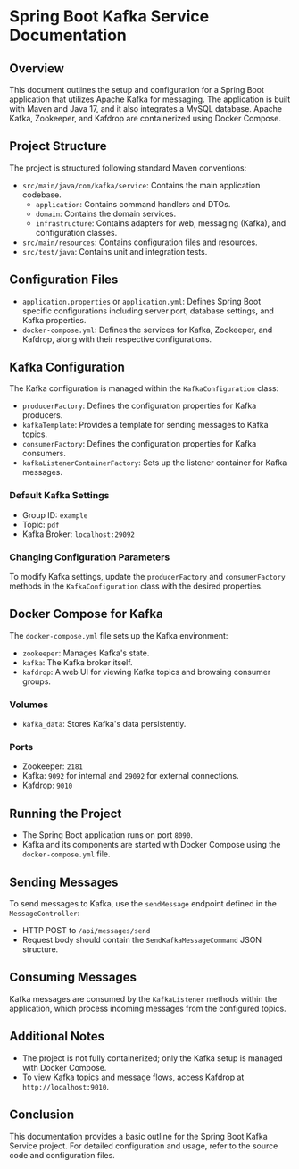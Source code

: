
# Spring Boot Kafka Service Documentation

## Overview

This document outlines the setup and configuration for a Spring Boot application that utilizes Apache Kafka for messaging. The application is built with Maven and Java 17, and it also integrates a MySQL database. Apache Kafka, Zookeeper, and Kafdrop are containerized using Docker Compose.

## Project Structure

The project is structured following standard Maven conventions:

- `src/main/java/com/kafka/service`: Contains the main application codebase.
  - `application`: Contains command handlers and DTOs.
  - `domain`: Contains the domain services.
  - `infrastructure`: Contains adapters for web, messaging (Kafka), and configuration classes.
- `src/main/resources`: Contains configuration files and resources.
- `src/test/java`: Contains unit and integration tests.

## Configuration Files

- `application.properties` or `application.yml`: Defines Spring Boot specific configurations including server port, database settings, and Kafka properties.
- `docker-compose.yml`: Defines the services for Kafka, Zookeeper, and Kafdrop, along with their respective configurations.

## Kafka Configuration

The Kafka configuration is managed within the `KafkaConfiguration` class:

- `producerFactory`: Defines the configuration properties for Kafka producers.
- `kafkaTemplate`: Provides a template for sending messages to Kafka topics.
- `consumerFactory`: Defines the configuration properties for Kafka consumers.
- `kafkaListenerContainerFactory`: Sets up the listener container for Kafka messages.

### Default Kafka Settings

- Group ID: `example`
- Topic: `pdf`
- Kafka Broker: `localhost:29092`

### Changing Configuration Parameters

To modify Kafka settings, update the `producerFactory` and `consumerFactory` methods in the `KafkaConfiguration` class with the desired properties.

## Docker Compose for Kafka

The `docker-compose.yml` file sets up the Kafka environment:

- `zookeeper`: Manages Kafka's state.
- `kafka`: The Kafka broker itself.
- `kafdrop`: A web UI for viewing Kafka topics and browsing consumer groups.

### Volumes

- `kafka_data`: Stores Kafka's data persistently.

### Ports

- Zookeeper: `2181`
- Kafka: `9092` for internal and `29092` for external connections.
- Kafdrop: `9010`

## Running the Project

- The Spring Boot application runs on port `8090`.
- Kafka and its components are started with Docker Compose using the `docker-compose.yml` file.

## Sending Messages

To send messages to Kafka, use the `sendMessage` endpoint defined in the `MessageController`:

- HTTP POST to `/api/messages/send`
- Request body should contain the `SendKafkaMessageCommand` JSON structure.

## Consuming Messages

Kafka messages are consumed by the `KafkaListener` methods within the application, which process incoming messages from the configured topics.

## Additional Notes

- The project is not fully containerized; only the Kafka setup is managed with Docker Compose.
- To view Kafka topics and message flows, access Kafdrop at `http://localhost:9010`.

## Conclusion

This documentation provides a basic outline for the Spring Boot Kafka Service project. For detailed configuration and usage, refer to the source code and configuration files.
